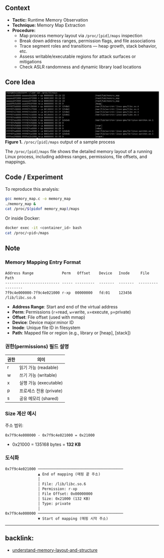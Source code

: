 ## Context
- **Tactic:** Runtime Memory Observation
- **Technique:** Memory Map Extraction
- **Procedure:**
	- Map process memory layout via `/proc/[pid]/maps` inspection  
	- Break down address ranges, permission flags, and file associations  
	- Trace segment roles and transitions — heap growth, stack behavior, etc.  
	- Assess writable/executable regions for attack surfaces or mitigations  
	- Check ASLR randomness and dynamic library load locations

## Core Idea
![proc-map-output](./images/proc-map-output.png)
**Figure 1.** `/proc/[pid]/maps` output of a sample process

The `/proc/[pid]/maps` file shows the detailed memory layout of a running Linux process, including address ranges, permissions, file offsets, and mappings.


## Code / Experiment

To reproduce this analysis:

```bash
gcc memory_map.c -o memory_map
./memory_map &
cat /proc/$(pidof memory_map)/maps
```

Or inside Docker:

```bash
docker exec -it <container_id> bash
cat /proc/<pid>/maps
```

## Note

### Memory Mapping Entry Format
```
Address Range             Perm   Offset    Device   Inode     File Path         
------------------------- ----- ---------  -------  -------  -----------------
7f9c4e000000-7f9c4e021000 r-xp  00000000   fd:01    123456    /lib/libc.so.6      
```
- **Address Range**: Start and end of the virtual address
- **Perm**: Permissions (`r`=read, `w`=write, `x`=execute, `p`=private)
- **Offset**: File offset (used with mmap)
- **Device**: Device major:minor ID
- **Inode**: Unique file ID in filesystem
- **Path**: Mapped file or region (e.g., library or [heap], [stack])

### 권한(permissions) 필드 설명

| 권한  | 의미                 |
| --- | ------------------ |
| r   | 읽기 가능 (readable)   |
| w   | 쓰기 가능 (writable)   |
| x   | 실행 가능 (executable) |
| p   | 프로세스 전용 (private)  |
| s   | 공유 메모리 (shared)    |
### Size 계산 예시

주소 범위:
```
0x7f9c4e000000 - 0x7f9c4e021000 = 0x21000
```
- 0x21000 = 135168 bytes = **132 KB**

### 도식화
```
0x7f9c4e021000 ───────────────────────────────────────
               ▲ End of mapping (매핑 끝 주소)
               │
               │ File: /lib/libc.so.6
               │ Permission: r-xp
               │ File Offset: 0x00000000
               │ Size: 0x21000 (132 KB)
               │ Type: private
               │
0x7f9c4e000000 ───────────────────────────────────────
               ▼ Start of mapping (매핑 시작 주소)
```

---

## backlink:
- [understand-memory-layout-and-structure](understand-memory-layout-and-structure.md)
